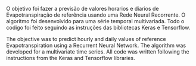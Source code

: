 O objetivo foi fazer a previsão de valores horarios e diarios de Evapotranspiração de referência usando uma Rede Neural Recorrente.
O algoritmo foi desenvolvido para uma série temporal multivariada.
Todo o codigo foi feito seguindo as instruções das bibliotecas Keras e Tensorflow.

The objective was to predict hourly and daily values of reference Evapotranspiration using a Recurrent Neural Network.
The algorithm was developed for a multivariate time series.
All code was written following the instructions from the Keras and Tensorflow libraries.
